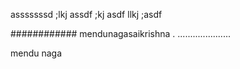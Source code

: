 asssssssd ;lkj assdf ;kj asdf llkj ;asdf



############
mendunagasaikrishna .
.....................

mendu 
naga